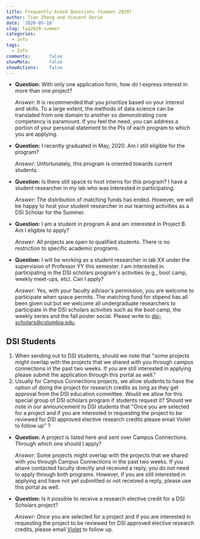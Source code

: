 ```yaml
---
title: Frequently Asked Questions (Summer 2020)
author: Tian Zheng and Vincent Dorie
date: '2020-05-18'
slug: faq2020-summer
categories:
  - info
tags:
  - Info
comments:       false
showMeta:       false
showActions:    false
---
```

+ **Question:** With only one application form, how do I express interest in more than one project?

    *Answer*: It is recommended that you prioritize based on your interest and skills. To a large extent, the methods of data science can be translated from one domain to another so demonstrating core competency is paramount. If you feel the need, you can address a portion of your personal statement to the PIs of each program to which you are applying.

+ **Question:** I recently graduated in May, 2020. Am I still eligible for the program?

    *Answer*: Unfortunately, this program is oriented towards current students.

+ **Question:** Is there still space to host interns for this program?  I have a student researcher in my lab who was interested in participating.

    *Answer*: The distribution of matching funds has ended. However, we will be happy to host your student researcher in our learning activities as a DSI Scholar for the Summer.

+ **Question:** I am a student in program A and am interested in Project B. Am I eligible to apply?

    *Answer*: All projects are open to qualified students. There is no restriction to specific academic programs.

+ **Question:** I will be working as a student researcher in lab XX under the supervision of Professor YY this semester. I am interested in participating in the DSI scholars program's activities (e.g., boot camp, weekly meet-ups, etc). Can I apply?

    *Answer*: Yes, with your faculty advisor's permission, you are welcome to participate when space permits. The matching fund for stipend has all been given out but we welcome all undergraduate researchers to participate in the DSI scholars activities such as the boot camp, the weekly series and the fall poster social. Please write to <dsi-scholars@columbia.edu>.

## DSI Students

1. When sending out to DSI students, should we note that "some projects might overlap with the projects that we shared with you through campus connections in the past two weeks. If you are still interested in applying please submit the application through this portal as well."
2. Usually for Campus Connections projects, we allow students to have the option of doing the project for research credits as long as they get approval from the DSI education committee. Would we allow for this special group of DSI scholars program if students request it? Should we note in our announcement to DSI students that "Once you are selected for a project and if you are interested in requesting the project to be reviewed for DSI approved elective research credits please email Violet to follow up" ?

+ **Question:** A project is listed here and sent over Campus Connections. Through which one should I apply?

    *Answer*: Some projects might overlap with the projects that we shared with you through Campus Connections in the past two weeks. If you ahave contacted faculty directly and received a reply, you do not need to apply through both programs. However, if you are still interested in applying and have not yet submitted or not received a reply, please use this portal as well.

+ **Question:** Is it possible to receive a research elective credit for a DSI Scholars project?

    *Answer*: Once you are selected for a project and if you are interested in requesting the project to be reviewed for DSI approved elective research credits, please email [Violet](mailto:zy2286@columbia.edu) to follow up.

